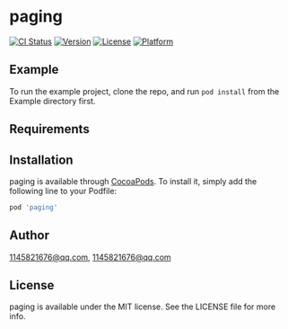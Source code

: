 # paging

[![CI Status](https://img.shields.io/travis/1145821676@qq.com/paging.svg?style=flat)](https://travis-ci.org/1145821676@qq.com/paging)
[![Version](https://img.shields.io/cocoapods/v/paging.svg?style=flat)](https://cocoapods.org/pods/paging)
[![License](https://img.shields.io/cocoapods/l/paging.svg?style=flat)](https://cocoapods.org/pods/paging)
[![Platform](https://img.shields.io/cocoapods/p/paging.svg?style=flat)](https://cocoapods.org/pods/paging)

## Example

To run the example project, clone the repo, and run `pod install` from the Example directory first.

## Requirements

## Installation

paging is available through [CocoaPods](https://cocoapods.org). To install
it, simply add the following line to your Podfile:

```ruby
pod 'paging'
```

## Author

1145821676@qq.com, 1145821676@qq.com

## License

paging is available under the MIT license. See the LICENSE file for more info.
